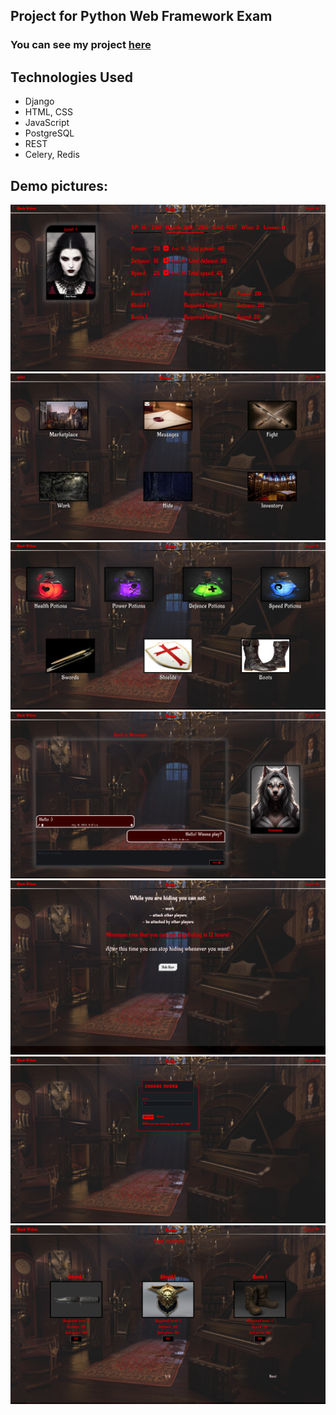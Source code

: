 ## Project for Python Web Framework Exam
<h3>You can see my project <a href="http://ec2-16-171-181-110.eu-north-1.compute.amazonaws.com/" target="_blank">here</a></h3>


<h2> Technologies Used </h2>
<ul>
  <li>Django</li>
  <li>HTML, CSS</li>
  <Li>JavaScript</li>
  <li>PostgreSQL </li>
  <li>REST</li>
  <li>Celery, Redis</li>
</ul>

<h2> Demo pictures: </h2>
<img src="https://github.com/ddimitrovv/Python_Web_Framework_Django/blob/main/Vampires_vs_Werewolves/demo_images/Black-Widow.png" />
<img src="https://github.com/ddimitrovv/Python_Web_Framework_Django/blob/main/Vampires_vs_Werewolves/demo_images/home-page.png" />
<img src="https://github.com/ddimitrovv/Python_Web_Framework_Django/blob/main/Vampires_vs_Werewolves/demo_images/marketplace.png" />
<img src="https://github.com/ddimitrovv/Python_Web_Framework_Django/blob/main/Vampires_vs_Werewolves/demo_images/messages.png" />
<img src="https://github.com/ddimitrovv/Python_Web_Framework_Django/blob/main/Vampires_vs_Werewolves/demo_images/hide.png" />
<img src="https://github.com/ddimitrovv/Python_Web_Framework_Django/blob/main/Vampires_vs_Werewolves/demo_images/work.png" />
<img src="https://github.com/ddimitrovv/Python_Web_Framework_Django/blob/main/Vampires_vs_Werewolves/demo_images/inventory.png" />
